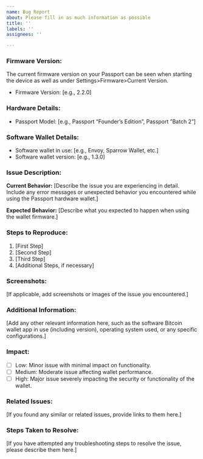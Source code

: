 ```yaml
---
name: Bug Report
about: Please fill in as much information as possible
title: ''
labels: ''
assignees: ''

---
```


<!--
SPDX-FileCopyrightText: © 2023 Foundation Devices, Inc. <hello@foundationdevices.com>

SPDX-License-Identifier: GPL-3.0-or-later
-->

### **Firmware Version:**

The current firmware version on your Passport can be seen when starting the device as well as under Settings>Firmware>Current Version.

- Firmware Version: [e.g., 2.2.0]

### **Hardware Details:**

- Passport Model: [e.g., Passport “Founder’s Edition”, Passport ”Batch 2”]

### Software Wallet **Details:**

- Software wallet in use: [e.g., Envoy, Sparrow Wallet, etc.]
- Software wallet version: [e.g., 1.3.0]

### **Issue Description:**

**Current Behavior:**
[Describe the issue you are experiencing in detail. Include any error messages or unexpected behavior you encountered while using the Passport hardware wallet.]

**Expected Behavior:**
[Describe what you expected to happen when using the wallet firmware.]

### **Steps to Reproduce:**

1. [First Step]
2. [Second Step]
3. [Third Step]
4. [Additional Steps, if necessary]

### **Screenshots:**

[If applicable, add screenshots or images of the issue you encountered.]

### **Additional Information:**

[Add any other relevant information here, such as the software Bitcoin wallet app in use (including version), operating system used, or any specific configurations.]

### **Impact:**

- [ ]  Low: Minor issue with minimal impact on functionality.
- [ ]  Medium: Moderate issue affecting wallet performance.
- [ ]  High: Major issue severely impacting the security or functionality of the wallet.

### **Related Issues:**

[If you found any similar or related issues, provide links to them here.]

### **Steps Taken to Resolve:**

[If you have attempted any troubleshooting steps to resolve the issue, please describe them here.]
